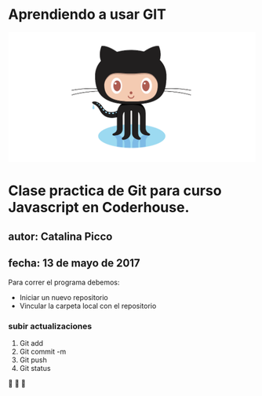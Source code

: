 # Aprendiendo a usar GIT

![Git Hub Logo](images/github-octocat.png)

# Clase practica de Git para curso Javascript en Coderhouse.

## autor: Catalina Picco
## fecha: 13 de mayo de 2017

Para correr el programa debemos:

- Iniciar un nuevo repositorio
- Vincular la carpeta local con el repositorio

### subir actualizaciones

1. Git add
2. Git commit -m
3. Git push
4. Git status

:revolving_hearts: :revolving_hearts: :revolving_hearts: